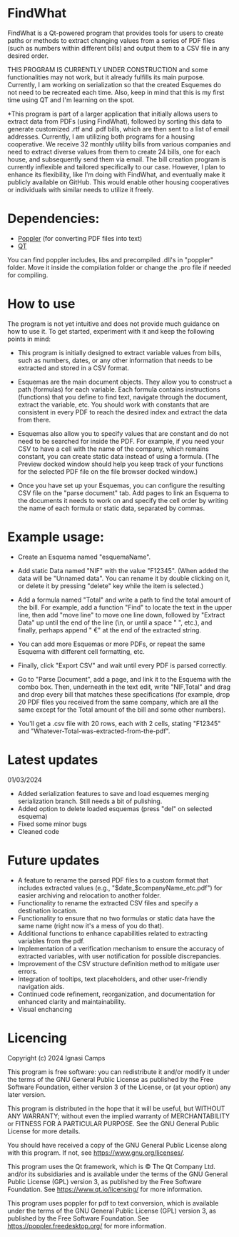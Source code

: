 # FindWhat
FindWhat is a Qt-powered program that provides tools for users to create paths or methods to extract changing values from a series of PDF files (such as numbers within different bills) and output them to a CSV file in any desired order.

THIS PROGRAM IS CURRENTLY UNDER CONSTRUCTION and some functionalities may not work, but it already fulfills its main purpose. Currently, I am working on serialization so that the created Esquemes do not need to be recreated each time. Also, keep in mind that this is my first time using QT and I'm learning on the spot.

*This program is part of a larger application that initially allows users to extract data from PDFs (using FindWhat), followed by sorting this data to generate customized .rtf and .pdf bills, which are then sent to a list of email addresses. Currently, I am utilizing both programs for a housing cooperative. We receive 32 monthly utility bills from various companies and need to extract diverse values from them to create 24 bills, one for each house, and subsequently send them via email. The bill creation program is currently inflexible and tailored specifically to our case. However, I plan to enhance its flexibility, like I'm doing with FindWhat, and eventually make it publicly available on GitHub. This would enable other housing cooperatives or individuals with similar needs to utilize it freely.

# Dependencies:
- [Poppler](https://poppler.freedesktop.org/) (for converting PDF files into text)
- [QT](https://www.qt.io)

You can find poppler includes, libs and precompiled .dll's in "poppler" folder. Move it inside the compilation folder or change the .pro file if needed for compiling.

# How to use
The program is not yet intuitive and does not provide much guidance on how to use it. To get started, experiment with it and keep the following points in mind:

- This program is initially designed to extract variable values from bills, such as numbers, dates, or any other information that needs to be extracted and stored in a CSV format.

- Esquemas are the main document objects. They allow you to construct a path (formulas) for each variable. Each formula contains instructions (functions) that you define to find text, navigate through the document, extract the variable, etc. You should work with constants that are consistent in every PDF to reach the desired index and extract the data from there.

- Esquemas also allow you to specify values that are constant and do not need to be searched for inside the PDF. For example, if you need your CSV to have a cell with the name of the company, which remains constant, you can create static data instead of using a formula. (The Preview docked window should help you keep track of your functions for the selected PDF file on the file browser docked window.)

- Once you have set up your Esquemas, you can configure the resulting CSV file on the "parse document" tab. Add pages to link an Esquema to the documents it needs to work on and specify the cell order by writing the name of each formula or static data, separated by commas.

# Example usage:
- Create an Esquema named "esquemaName".

- Add static Data named "NIF" with the value "F12345". (When added the data will be "Unnamed data". You can rename it by double clicking on it, or delete it by pressing "delete" key while the item is selected.)

- Add a formula named "Total" and write a path to find the total amount of the bill. For example, add a function "Find" to locate the text in the upper line, then add "move line" to move one line down, followed by "Extract Data" up until the end of the line (\n, or until a space " ", etc.), and finally, perhaps append " €" at the end of the extracted string.

- You can add more Esquemas or more PDFs, or repeat the same Esquema with different cell formatting, etc.

- Finally, click "Export CSV" and wait until every PDF is parsed correctly.

- Go to "Parse Document", add a page, and link it to the Esquema with the combo box. Then, underneath in the text edit, write "NIF,Total" and drag and drop every bill that matches these specifications (for example, drop 20 PDF files you received from the same company, which are all the same except for the Total amount of the bill and some other numbers).

- You'll get a .csv file with 20 rows, each with 2 cells, stating "F12345" and "Whatever-Total-was-extracted-from-the-pdf".

# Latest updates
01/03/2024
- Added serialization features to save and load esquemes merging serialization branch. Still needs a bit of pulishing.
- Added option to delete loaded esquemas (press "del" on selected esquema)
- Fixed some minor bugs
- Cleaned code

# Future updates
- A feature to rename the parsed PDF files to a custom format that includes extracted values (e.g., "$date_$companyName_etc.pdf") for easier archiving and relocation to another folder.
- Functionality to rename the extracted CSV files and specify a destination location.
- Functionality to ensure that no two formulas or static data have the same name (right now it's a mess of you do that).
- Additional functions to enhance capabilities related to extracting variables from the pdf.
- Implementation of a verification mechanism to ensure the accuracy of extracted variables, with user notification for possible discrepancies.
- Improvement of the CSV structure definition method to mitigate user errors.
- Integration of tooltips, text placeholders, and other user-friendly navigation aids.
- Continued code refinement, reorganization, and documentation for enhanced clarity and maintainability.
- Visual enchancing

# Licencing
Copyright (c) 2024 Ignasi Camps

This program is free software: you can redistribute it and/or modify it under the terms of the GNU General Public License as published by the Free Software Foundation, either version 3 of the License, or (at your option) any later version.

This program is distributed in the hope that it will be useful, but WITHOUT ANY WARRANTY; without even the implied warranty of MERCHANTABILITY or FITNESS FOR A PARTICULAR PURPOSE.  See the GNU General Public License for more details.

You should have received a copy of the GNU General Public License along with this program. If not, see <https://www.gnu.org/licenses/>.

This program uses the Qt framework, which is © The Qt Company Ltd. and/or its subsidiaries and is available under the terms of the GNU General Public License (GPL) version 3, as published by the Free Software Foundation. See https://www.qt.io/licensing/ for more information.

This program uses poppler for pdf to text conversion, which is available under the terms of the GNU General Public License (GPL) version 3,
as published by the Free Software Foundation. See https://poppler.freedesktop.org/ for more information.

